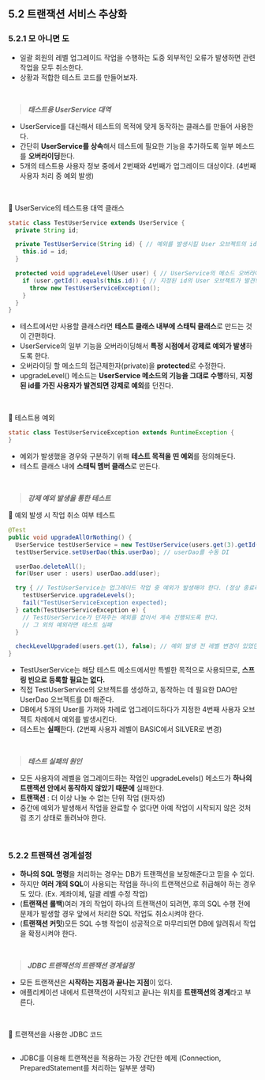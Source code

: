 ## 5.2 트랜잭션 서비스 추상화

### 5.2.1 모 아니면 도
- 일괄 회원의 레벨 업그레이드 작업을 수행하는 도중 외부적인 오류가 발생하면 관련 작업을 모두 취소한다.
- 상황과 적합한 테스트 코드를 만들어보자.

<br/>

> ***태스트용 UserService 대역***

- UserService를 대신해서 테스트의 목적에 맞게 동작하는 클래스를 만들어 사용한다.
- 간단히 **UserService를 상속**해서 테스트에 필요한 기능을 추가하도록 일부 메소드를 **오버라이딩**한다.
- 5개의 테스트용 사용자 정보 중에서 2번째와 4번째가 업그레이드 대상이다. (4번째 사용자 처리 중 예외 발생)

<br/>

🔽 UserService의 테스트용 대역 클래스
```java
static class TestUserService extends UserService {
  private String id;

  private TestUserService(String id) { // 예외를 발생시킬 User 오브젝트의 id를 지정할 수 있게 한다.
    this.id = id;
  }

  protected void upgradeLevel(User user) { // UserService의 메소드 오버라이드
    if (user.getId().equals(this.id)) { // 지정된 id의 User 오브젝트가 발견되면 예외를 던져서 작업 강제 중단
      throw new TestUserServiceException();
    }
  }
}
```
- 테스트에서만 사용할 클래스라면 **테스트 클래스 내부에 스태틱 클래스**로 만드는 것이 간편하다.
- UserService의 일부 기능을 오버라이딩해서 **특정 시점에서 강제로 예외가 발생**하도록 한다.
- 오버라이딩 할 메소드의 접근제한자(private)을 **protected**로 수정한다.
- upgradeLevel() 메소드는 **UserService 메소드의 기능을 그대로 수행**하되, **지정된 id를 가진 사용자가 발견되면 강제로 예외**를 던진다.

<br/>

🔽 테스트용 예외
```java
static class TestUserServiceException extends RuntimeException {
}
```
- 예외가 발생했을 경우와 구분하기 위해 **테스트 목적을 띤 예외**를 정의해둔다.
- 테스트 클래스 내에 **스태틱 멤버 클래스**로 만든다.

<br/>

> ***강제 예외 발생을 통한 테스트***

🔽 예외 발생 시 작업 취소 여부 테스트
```java
@Test
public void upgradeAllOrNothing() {
  UserService testUserService = new TestUserService(users.get(3).getId()); // 예외를 발생시킬 4번째 사용자의 id를 넣어서 테스트용 UserService 대역 오브젝트 생성
  testUserService.setUserDao(this.userDao); // userDao를 수동 DI

  userDao.deleteAll();
  for(User user : users) userDao.add(user);

  try { // TestUserService는 업그레이드 작업 중 예외가 발생해야 한다. (정상 종료라면 실패)
    testUserService.upgradeLevels();
    fail("TestUserServiceException expected);
  } catch(TestUserServiceException e) {
    // TestUserService가 던져주는 예외를 잡아서 계속 진행되도록 한다.
    // 그 외의 예외라면 테스트 실패
  }

  checkLevelUpgraded(users.get(1), false); // 예외 발생 전 레벨 변경이 있었던 사용자의 레벨이 처음 상태로 바뀌었나 확인
}
```
- TestUserService는 해당 테스트 메소드에서만 특별한 목적으로 사용되므로, **스프링 빈으로 등록할 필요는 없다.**
- 직접 TestUserService의 오브젝트를 생성하고, 동작하는 데 필요한 DAO만 UserDao 오브젝트를 DI 해준다.
- DB에서 5개의 User를 가져와 차례로 업그레이드하다가 지정한 4번째 사용자 오브젝트 차례에서 예외를 발생시킨다.
- 테스트는 **실패**한다. (2번째 사용자 레벨이 BASIC에서 SILVER로 변경)

<br/>

> ***테스트 실패의 원인***

- 모든 사용자의 레벨을 업그레이드하는 작업인 upgradeLevels() 메소드가 **하나의 트랜잭션 안에서 동작하지 않았기 때문에** 실패한다.
- **트랜잭션** : 더 이상 나눌 수 없는 단위 작업 (원자성)
- 중간에 예외가 발생해서 작업을 완료할 수 없다면 아예 작업이 시작되지 않은 것처럼 초기 상태로 돌려놔야 한다.

<br/>

### 5.2.2 트랜잭션 경계설정
- **하나의 SQL 명령**을 처리하는 경우는 DB가 트랜잭션을 보장해준다고 믿을 수 있다.
- 하지만 **여러 개의 SQL**이 사용되는 작업을 하나의 트랜잭션으로 취급해야 하는 경우도 있다. (Ex. 계좌이체, 일괄 레벨 수정 작업)
- (**트랜잭션 롤백**)여러 개의 작업이 하나의 트랜잭션이 되려면, 후의 SQL 수행 전에 문제가 발생할 경우 앞에서 처리한 SQL 작업도 취소시켜야 한다.
- (**트랜잭션 커밋**)모든 SQL 수행 작업이 성공적으로 마무리되면 DB에 알려줘서 작업을 확정시켜야 한다.

<br/>

> ***JDBC 트랜잭션의 트랜잭션 경계설정***

- 모든 트랜잭션은 **시작하는 지점과 끝나는 지점**이 있다.
- 애플리케이션 내에서 트랜잭션이 시작되고 끝나는 위치를 **트랜잭션의 경계**라고 부른다.

<br/>

🔽 트랜잭션을 사용한 JDBC 코드
```java

```
- JDBC를 이용해 트랜잭션을 적용하는 가장 간단한 예제 (Connection, PreparedStatement를 처리하는 일부분 생략)
